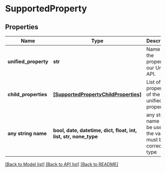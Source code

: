 # SupportedProperty


## Properties
Name | Type | Description | Notes
------------ | ------------- | ------------- | -------------
**unified_property** | **str** | Name of the property in our Unified API. | [optional] 
**child_properties** | [**[SupportedPropertyChildProperties]**](SupportedPropertyChildProperties.md) | List of child properties of the unified property. | [optional] 
**any string name** | **bool, date, datetime, dict, float, int, list, str, none_type** | any string name can be used but the value must be the correct type | [optional]

[[Back to Model list]](../../README.md#documentation-for-models) [[Back to API list]](../../README.md#documentation-for-api-endpoints) [[Back to README]](../../README.md)


